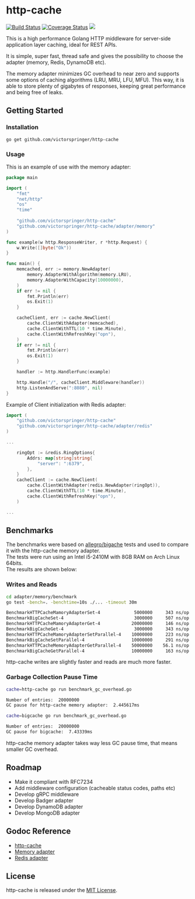 # http-cache
[![Build Status](https://travis-ci.org/victorspringer/http-cache.svg?branch=master)](https://travis-ci.org/victorspringer/http-cache) [![Coverage Status](https://coveralls.io/repos/github/victorspringer/http-cache/badge.svg?branch=master)](https://coveralls.io/github/victorspringer/http-cache?branch=master) [![](https://img.shields.io/badge/godoc-reference-5272B4.svg?style=flat)](https://godoc.org/github.com/victorspringer/http-cache)

This is a high performance Golang HTTP middleware for server-side application layer caching, ideal for REST APIs.

It is simple, super fast, thread safe and gives the possibility to choose the adapter (memory, Redis, DynamoDB etc).

The memory adapter minimizes GC overhead to near zero and supports some options of caching algorithms (LRU, MRU, LFU, MFU). This way, it is able to store plenty of gigabytes of responses, keeping great performance and being free of leaks.

## Getting Started

### Installation
`go get github.com/victorspringer/http-cache`

### Usage
This is an example of use with the memory adapter:

```go
package main

import (
    "fmt"
    "net/http"
    "os"
    "time"
    
    "github.com/victorspringer/http-cache"
    "github.com/victorspringer/http-cache/adapter/memory"
)

func example(w http.ResponseWriter, r *http.Request) {
    w.Write([]byte("Ok"))
}

func main() {
    memcached, err := memory.NewAdapter(
        memory.AdapterWithAlgorithm(memory.LRU),
        memory.AdapterWithCapacity(10000000),
    )
    if err != nil {
        fmt.Println(err)
        os.Exit(1)
    }

    cacheClient, err := cache.NewClient(
        cache.ClientWithAdapter(memcached),
        cache.ClientWithTTL(10 * time.Minute),
        cache.ClientWithRefreshKey("opn"),
    )
    if err != nil {
        fmt.Println(err)
        os.Exit(1)
    }

    handler := http.HandlerFunc(example)

    http.Handle("/", cacheClient.Middleware(handler))
    http.ListenAndServe(":8080", nil)
}
```

Example of Client initialization with Redis adapter:
```go
import (
    "github.com/victorspringer/http-cache"
    "github.com/victorspringer/http-cache/adapter/redis"
)

...

    ringOpt := &redis.RingOptions{
        Addrs: map[string]string{
            "server": ":6379",
        },
    }
    cacheClient := cache.NewClient(
        cache.ClientWithAdapter(redis.NewAdapter(ringOpt)),
        cache.ClientWithTTL(10 * time.Minute),
        cache.ClientWithRefreshKey("opn"),
    )

...
```

## Benchmarks
The benchmarks were based on [allegro/bigache](https://github.com/allegro/bigcache) tests and used to compare it with the http-cache memory adapter.<br>
The tests were run using an Intel i5-2410M with 8GB RAM on Arch Linux 64bits.<br>
The results are shown below:

### Writes and Reads
```bash
cd adapter/memory/benchmark
go test -bench=. -benchtime=10s ./... -timeout 30m

BenchmarkHTTPCacheMamoryAdapterSet-4             5000000     343 ns/op    172 B/op    1 allocs/op
BenchmarkBigCacheSet-4                           3000000     507 ns/op    535 B/op    1 allocs/op
BenchmarkHTTPCacheMamoryAdapterGet-4            20000000     146 ns/op      0 B/op    0 allocs/op
BenchmarkBigCacheGet-4                           3000000     343 ns/op    120 B/op    3 allocs/op
BenchmarkHTTPCacheMamoryAdapterSetParallel-4    10000000     223 ns/op    172 B/op    1 allocs/op
BenchmarkBigCacheSetParallel-4                  10000000     291 ns/op    661 B/op    1 allocs/op
BenchmarkHTTPCacheMemoryAdapterGetParallel-4    50000000    56.1 ns/op      0 B/op    0 allocs/op
BenchmarkBigCacheGetParallel-4                  10000000     163 ns/op    120 B/op    3 allocs/op
```
http-cache writes are slightly faster and reads are much more faster.

### Garbage Collection Pause Time
```bash
cache=http-cache go run benchmark_gc_overhead.go

Number of entries:  20000000
GC pause for http-cache memory adapter:  2.445617ms

cache=bigcache go run benchmark_gc_overhead.go

Number of entries:  20000000
GC pause for bigcache:  7.43339ms
```
http-cache memory adapter takes way less GC pause time, that means smaller GC overhead.

## Roadmap
- Make it compliant with RFC7234
- Add middleware configuration (cacheable status codes, paths etc)
- Develop gRPC middleware
- Develop Badger adapter
- Develop DynamoDB adapter
- Develop MongoDB adapter

## Godoc Reference
- [http-cache](https://godoc.org/github.com/victorspringer/http-cache)
- [Memory adapter](https://godoc.org/github.com/victorspringer/http-cache/adapter/memory)
- [Redis adapter](https://godoc.org/github.com/victorspringer/http-cache/adapter/redis)

## License
http-cache is released under the [MIT License](https://github.com/victorspringer/http-cache/blob/master/LICENSE).